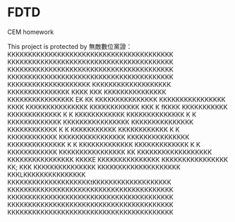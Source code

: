 FDTD
====

CEM homework

This project is protected by 無敵數位黨證：
KKKKKKKKKKKKKKKKKKKKKKKKKKKKKKKKKKKKKKKK
KKKKKKKKKKKKKKKKKKKKKKKKKKKKKKKKKKKKKKKK
KKKKKKKKKKKKKKKKKKKKKKKKKKKKKKKKKKKKKKKK
KKKKKKKKKKKKKKKKKKKKKKKKKKKKKKKKKKKKKKKK
KKKKKKKKKKKKKKKKKKKK KKKKKKKKKKKKKKKKKKK
KKKKKKKKKKKKKKK KKKK KKK KKKKKKKKKKKKKKK
KKKKKKKKKKKKKKKK EK  KK  KKKKKKKKKKKKKKK
KKKKKKKKKKKKKKKK  KKKK   KKKKKKKKKKKKKKK
KKKKKKKKKKKK KKK K    fKKKK  KKKKKKKKKKK
KKKKKKKKKKKKK   K       K   KKKKKKKKKKKK
KKKKKKKKKKKKKK K         K KKKKKKKKKKKKK
KKKKKKKKKKKKKKKK         KKKKKKKKKKKKKKK
KKKKKKKKKKKK  K          K   KKKKKKKKKKK
KKKKKKKKKKKK  K          K  KKKKKKKKKKKK
KKKKKKKKKKKKKKKK         KKKKKKKKKKKKKKK
KKKKKKKKKKKKKK K         K KKKKKKKKKKKKK
KKKKKKKKKKKKK   K       K   KKKKKKKKKKKK
KKKKKKKKKKKKKKKK KK   KKKKKKKKKKKKKKKKKK
KKKKKKKKKKKKKKKK  KKKKE  KKKKKKKKKKKKKKK
KKKKKKKKKKKKKKKK KK; KKK KKKKKKKKKKKKKKK
KKKKKKKKKKKKKKKKKKKK KKKLKKKKKKKKKKKKKKK
KKKKKKKKKKKKKKKKKKKKtKKKKKKKKKKKKKKKKKKK
KKKKKKKKKKKKKKKKKKKKKKKKKKKKKKKKKKKKKKKK
KKKKKKKKKKKKKKKKKKKKKKKKKKKKKKKKKKKKKKKK
KKKKKKKKKKKKKKKKKKKKKKKKKKKKKKKKKKKKKKKK
KKKKKKKKKKKKKKKKKKKKKKKKKKKKKKKKKKKKKKKK
